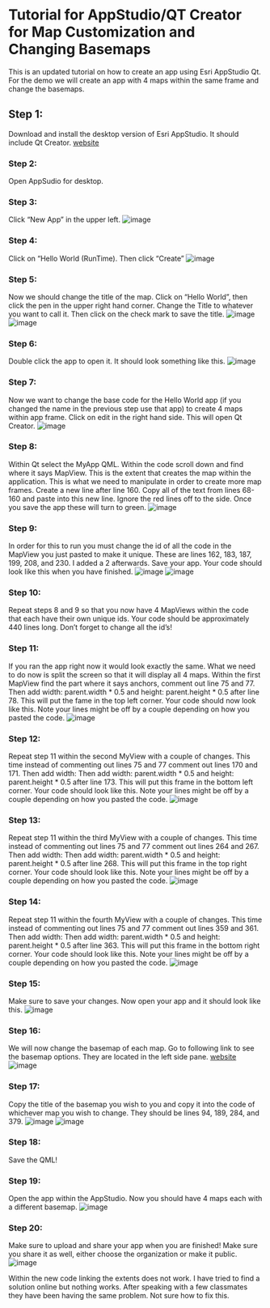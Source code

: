 # Tutorial for AppStudio/QT Creator for Map Customization and Changing Basemaps
This is an updated tutorial on how to create an app using Esri AppStudio Qt. For the demo we will create an app with 4 maps within the same frame and change the basemaps.

## Step 1: 
Download and install the desktop version of Esri AppStudio. It should include Qt Creator.
[website](https://doc.arcgis.com/en/appstudio/download/)

### Step 2:
Open AppSudio for desktop.

### Step 3:
Click “New App” in the upper left.
![image](https://user-images.githubusercontent.com/35122230/36870473-11f1e2a0-1d54-11e8-9209-3c23c65a9427.png)

### Step 4:
Click on “Hello World (RunTime). Then click “Create”
![image](https://user-images.githubusercontent.com/35122230/36870513-3598d204-1d54-11e8-8ad0-d04dfe801ee6.png)

### Step 5:
Now we should change the title of the map. Click on “Hello World”, then click the pen in the upper right hand corner. Change the Title to whatever you want to call it. Then click on the check mark to save the title. 
![image](https://user-images.githubusercontent.com/35122230/36870622-9699b0dc-1d54-11e8-9e0a-c178ecda247f.png)
![image](https://user-images.githubusercontent.com/35122230/36870649-a1c598e0-1d54-11e8-8dc8-b8864da747cc.png)

### Step 6:
Double click the app to open it. It should look something like this.
![image](https://user-images.githubusercontent.com/35122230/36870669-b2044274-1d54-11e8-854b-3270fc350279.png)

### Step 7:
Now we want to change the base code for the Hello World app (if you changed the name in the previous step use that app) to create 4 maps within app frame. Click on edit in the right hand side. This will open Qt Creator.
![image](https://user-images.githubusercontent.com/35122230/36870689-c2aa3a3e-1d54-11e8-8833-8f91028306d2.png)

### Step 8:
Within Qt select the MyApp QML. Within the code scroll down and find where it says MapView. This is the extent that creates the map within the application. This is what we need to manipulate in order to create more map frames. Create a new line after line 160. Copy all of the text from lines 68-160 and paste into this new line. Ignore the red lines off to the side. Once you save the app these will turn to green. 
![image](https://user-images.githubusercontent.com/35122230/36870719-d2af2912-1d54-11e8-8786-3d0854fb8c13.png)

### Step 9:
In order for this to run you must change the id of all the code in the MapView you just pasted to make it unique. These are lines 162, 183, 187, 199, 208, and 230. I added a 2 afterwards. Save your app. Your code should look like this when you have finished. 
![image](https://user-images.githubusercontent.com/35122230/36870735-e1b4c19c-1d54-11e8-867e-905e89a05745.png)
![image](https://user-images.githubusercontent.com/35122230/36870745-ea6b167e-1d54-11e8-9bbd-64390bdaea5f.png)

### Step 10:
Repeat steps 8 and 9 so that you now have 4 MapViews within the code that each have their own unique ids. Your code should be approximately 440 lines long. Don’t forget to change all the id’s!

### Step 11:
If you ran the app right now it would look exactly the same. What we need to do now is split the screen so that it will display all 4 maps. Within the first MapView find the part where it says anchors, comment out line 75 and 77. Then add width: parent.width * 0.5 and height: parent.height * 0.5 after line 78. This will put the fame in the top left corner. Your code should now look like this. Note your lines might be off by a couple depending on how you pasted the code.
![image](https://user-images.githubusercontent.com/35122230/36870780-01da5914-1d55-11e8-8e82-1c3b3d57d790.png)

### Step 12:
Repeat step 11 within the second MyView with a couple of changes. This time instead of commenting out lines 75 and 77 comment out lines 170 and 171.  Then add width: Then add width: parent.width * 0.5 and height: parent.height * 0.5 after line 173. This will put this frame in the bottom left corner. Your code should look like this. Note your lines might be off by a couple depending on how you pasted the code.
![image](https://user-images.githubusercontent.com/35122230/36870798-0f6ed5aa-1d55-11e8-92b2-1a6b35020be5.png)

### Step 13:
Repeat step 11 within the third MyView with a couple of changes. This time instead of commenting out lines 75 and 77 comment out lines 264 and 267.  Then add width: Then add width: parent.width * 0.5 and height: parent.height * 0.5 after line 268. This will put this frame in the top right corner. Your code should look like this. Note your lines might be off by a couple depending on how you pasted the code.
![image](https://user-images.githubusercontent.com/35122230/36870824-22841bc8-1d55-11e8-912b-00587d042c32.png)

### Step 14:
Repeat step 11 within the fourth MyView with a couple of changes. This time instead of commenting out lines 75 and 77 comment out lines 359 and 361.  Then add width: Then add width: parent.width * 0.5 and height: parent.height * 0.5 after line 363. This will put this frame in the bottom right corner. Your code should look like this. Note your lines might be off by a couple depending on how you pasted the code.
![image](https://user-images.githubusercontent.com/35122230/36870852-3a83cf48-1d55-11e8-80d6-db4c2e60063e.png)

### Step 15:
Make sure to save your changes. Now open your app and it should look like this.
![image](https://user-images.githubusercontent.com/35122230/36870877-48dcd83c-1d55-11e8-9086-90916cb9356f.png)

### Step 16:
We will now change the basemap of each map. Go to following link to see the basemap options. They are located in the left side pane. [website](https://developers.arcgis.com/qt/latest/qml/api-reference/qml-esri-arcgisruntime-viewpointextent.html)  
![image](https://user-images.githubusercontent.com/35122230/36870900-588c12d4-1d55-11e8-97e1-7a26b97ce4ab.png)

### Step 17:
Copy the title of the basemap you wish to you and copy it into the code of whichever map you wish to change. They should be lines 94, 189, 284, and 379. 
![image](https://user-images.githubusercontent.com/35122230/36870944-706271f0-1d55-11e8-8602-1e75abbcab8b.png)
![image](https://user-images.githubusercontent.com/35122230/36870956-7949a824-1d55-11e8-965c-1c88a32f0766.png)

### Step 18:
Save the QML!

### Step 19:
Open the app within the AppStudio. Now you should have 4 maps each with a different basemap.
![image](https://user-images.githubusercontent.com/35122230/36870989-8e69f1fa-1d55-11e8-8420-2cc494777805.png)

### Step 20:
Make sure to upload and share your app when you are finished! Make sure you share it as well, either choose the organization or make it public.
![image](https://user-images.githubusercontent.com/35122230/36871012-9f1e5cd4-1d55-11e8-9f1a-2904ce672cf8.png)

Within the new code linking the extents does not work. I have tried to find a solution online but nothing works. After speaking with a few classmates they have been having the same problem. Not sure how to fix this.


